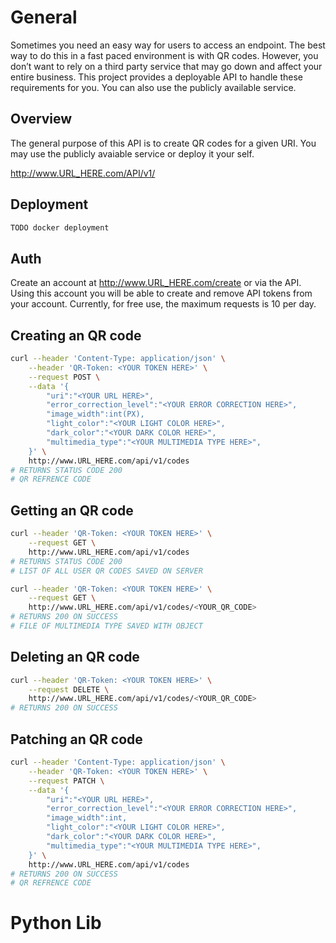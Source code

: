 # General

Sometimes you need an easy way for users to access an endpoint. The best way to do this in a fast paced environment is with QR codes. However, you don’t want to rely on a third party service that may go down and affect your entire business. This project provides a deployable API to handle these requirements for you. You can also use the publicly available service.

## Overview

The general purpose of this API is to create QR codes for a given URI. You may use the publicly avaiable service or deploy it your self.


http://www.URL_HERE.com/API/v1/

## Deployment

```bash
TODO docker deployment
```


## Auth

Create an account at http://www.URL_HERE.com/create or via the API.
Using this account you will be able to create and remove API tokens from your account. Currently, for free use, the maximum requests is 10 per day.


## Creating an QR code

```bash
curl --header 'Content-Type: application/json' \
    --header 'QR-Token: <YOUR TOKEN HERE>' \
    --request POST \
    --data '{
        "uri":"<YOUR URL HERE>",
        "error_correction_level":"<YOUR ERROR CORRECTION HERE>",
        "image_width":int(PX),
        "light_color":"<YOUR LIGHT COLOR HERE>",
        "dark_color":"<YOUR DARK COLOR HERE>",
        "multimedia_type":"<YOUR MULTIMEDIA TYPE HERE>",
    }' \
    http://www.URL_HERE.com/api/v1/codes
# RETURNS STATUS CODE 200
# QR REFRENCE CODE
```

## Getting an QR code

```bash
curl --header 'QR-Token: <YOUR TOKEN HERE>' \
    --request GET \
    http://www.URL_HERE.com/api/v1/codes
# RETURNS STATUS CODE 200
# LIST OF ALL USER QR CODES SAVED ON SERVER
```

```bash
curl --header 'QR-Token: <YOUR TOKEN HERE>' \
    --request GET \
    http://www.URL_HERE.com/api/v1/codes/<YOUR_QR_CODE>
# RETURNS 200 ON SUCCESS
# FILE OF MULTIMEDIA TYPE SAVED WITH OBJECT
```

## Deleting an QR code

```bash
curl --header 'QR-Token: <YOUR TOKEN HERE>' \
    --request DELETE \
    http://www.URL_HERE.com/api/v1/codes/<YOUR_QR_CODE>
# RETURNS 200 ON SUCCESS
```

## Patching an QR code

```bash
curl --header 'Content-Type: application/json' \
    --header 'QR-Token: <YOUR TOKEN HERE>' \
    --request PATCH \
    --data '{
        "uri":"<YOUR URL HERE>",
        "error_correction_level":"<YOUR ERROR CORRECTION HERE>",
        "image_width":int,
        "light_color":"<YOUR LIGHT COLOR HERE>",
        "dark_color":"<YOUR DARK COLOR HERE>",
        "multimedia_type":"<YOUR MULTIMEDIA TYPE HERE>",
    }' \
    http://www.URL_HERE.com/api/v1/codes
# RETURNS 200 ON SUCCESS
# QR REFRENCE CODE
```


# Python Lib